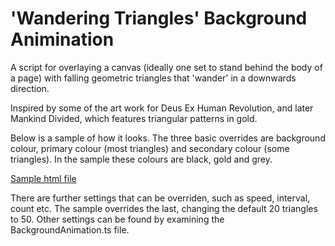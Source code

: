 # 'Wandering Triangles' Background Animination

A script for overlaying a canvas (ideally one set to stand behind the body of a page) with falling geometric triangles that 'wander' in a downwards direction.

Inspired by some of the art work for Deus Ex Human Revolution, and later Mankind Divided, which features triangular patterns in gold.

Below is a sample of how it looks. The three basic overrides are background colour, primary colour (most triangles) and secondary colour (some triangles). In the sample these colours are black, gold and grey.

[Sample html file](https://chrispritchard.github.io/wandering-triangles.html)

There are further settings that can be overriden, such as speed, interval, count etc. The sample overrides the last, changing the default 20 triangles to 50. Other settings can be found by examining the BackgroundAnimation.ts file.